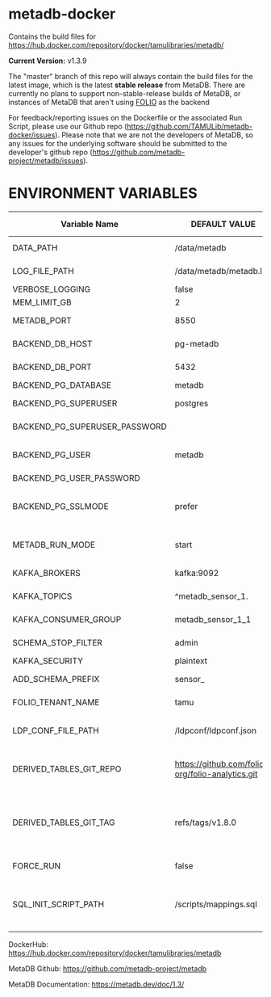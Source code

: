 # metadb-docker

Contains the build files for https://hub.docker.com/repository/docker/tamulibraries/metadb/

**Current Version:** v1.3.9

The "master" branch of this repo will always contain the build files for the latest image, which is the latest **stable release** from MetaDB. There are currently no plans to support non-stable-release builds of MetaDB, or instances of MetaDB that aren't using [FOLIO](https://folio.org/) as the backend

For feedback/reporting issues on the Dockerfile or the associated Run Script, please use our Github repo (https://github.com/TAMULib/metadb-docker/issues). Please note that we are not the developers of MetaDB, so any issues for the underlying software should be submitted to the developer's github repo (https://github.com/metadb-project/metadb/issues).

# ENVIRONMENT VARIABLES
|        Variable Name        |      DEFAULT VALUE                             |                     VALID OPTIONS                           |                              COMMENTS                             |
|-----------------------------|------------------------------------------------|-------------------------------------------------------------|-------------------------------------------------------------------|
|DATA_PATH                    |      /data/metadb                              |                                                             |Point to where persistent storage is mounted.                      |
|LOG_FILE_PATH                | /data/metadb/metadb.log                        |                                                             |Recommended to keep in persistent storage.                         |
|VERBOSE_LOGGING              |         false                                  |                     true, false                             |                                                                   |
|MEM_LIMIT_GB                 |           2                                    |                                                             |Must be set.                                                       |
|METADB_PORT                  |         8550                                   |                    1024 to 65535                            |Port this container will listen on.                                |
|BACKEND_DB_HOST              |       pg-metadb                                |                                                             |FQDN or k8s Service Name for Postgres backend.                     |
|BACKEND_DB_PORT              |         5432                                   |                    1024 to 65535                            |                                                                   |
|BACKEND_PG_DATABASE          |        metadb                                  |                                                             |Must exist ahead of time.                                          |
|BACKEND_PG_SUPERUSER         |       postgres                                 |                                                             |Not sure if this is needed or not...                               |
|BACKEND_PG_SUPERUSER_PASSWORD|        <null>                                  |                                                             |Not sure if this is needed or not...                               |
|BACKEND_PG_USER              |        metadb                                  |                                                             |Postgres User who must own BACKEND_PG_DATABASE.                    |
|BACKEND_PG_USER_PASSWORD     |        <null>                                  |                                                             |                                                                   |
|BACKEND_PG_SSLMODE           |        prefer                                  |disable, allow, prefer, require, verify-ca, verify-full      |Haven't tested with SSL yet.                                       |
|METADB_RUN_MODE              |        start                                   |        start, upgrade, sync, endsync, migrate               |Read MetaDB docs linked below.                                     |
|KAFKA_BROKERS                |      kafka:9092                                |                                                             |Use comma-separated list for multiple brokers.                     |
|KAFKA_TOPICS                 |   ^metadb_sensor_1\.                           |                                                             |Kafka topics that MetaDB will watch.                               |
|KAFKA_CONSUMER_GROUP         |   metadb_sensor_1_1                            |                                                             |Kafka Consumer Group that MetaDB creates/joins.                    |
|SCHEMA_STOP_FILTER           |         admin                                  |                                                             |Schemas that MetaDB explicitly won't ingest.                       |
|KAFKA_SECURITY               |       plaintext                                |                    plaintext, ssl                           |Haven't tested with SSL yet.                                       |
|ADD_SCHEMA_PREFIX            |        sensor_                                 |                                                             |Prepends value to schemas in analytics DB.                         |
|FOLIO_TENANT_NAME            |          tamu                                  |                                                             |Name of the tenant in FOLIO this will monitor.                     |
|LDP_CONF_FILE_PATH           |  /ldpconf/ldpconf.json                         |                                                             |Only needed for "migrate" task. ConfigMap Recommended.             |
|DERIVED_TABLES_GIT_REPO      |https://github.com/folio-org/folio-analytics.git|URL pointing to any valid git repo.                          |Must be public, must contain 'sql_metadb/derived_tables' folders.  |
|DERIVED_TABLES_GIT_TAG       |     refs/tags/v1.8.0                           |Any exisiting tag in repo (see comment), or blank to disable.|Tag from DERIVED_TABLES_GIT_REPO to clone to run daily.            |
|FORCE_RUN                    |          false                                 |                      true. false                            |Force sync and endsync tasks to ALWAYS proceed.                    |
|SQL_INIT_SCRIPT_PATH         |     /scripts/mappings.sql                      |Valid file path OR empty. Mounted ConfigMap recommended.     |SQL file run during init process. Include data mappings here.      |

DockerHub: https://hub.docker.com/repository/docker/tamulibraries/metadb

MetaDB Github: https://github.com/metadb-project/metadb

MetaDB Documentation: https://metadb.dev/doc/1.3/
